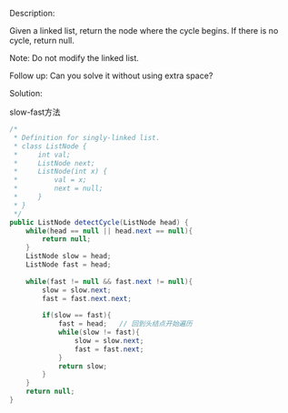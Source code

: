 Description:

Given a linked list, return the node where the cycle begins. If there is no cycle, return null.

Note: Do not modify the linked list.

Follow up:
Can you solve it without using extra space?

Solution:

slow-fast方法

```java
/*
 * Definition for singly-linked list.
 * class ListNode {
 *     int val;
 *     ListNode next;
 *     ListNode(int x) {
 *         val = x;
 *         next = null;
 *     }
 * }
 */
public ListNode detectCycle(ListNode head) {
    while(head == null || head.next == null){
        return null;
    }
    ListNode slow = head;
    ListNode fast = head;
    
    while(fast != null && fast.next != null){
        slow = slow.next;
        fast = fast.next.next;
        
        if(slow == fast){
            fast = head;   // 回到头结点开始遍历
            while(slow != fast){
                slow = slow.next;
                fast = fast.next;
            }
            return slow;
        }
    }
    return null;
} 
```
